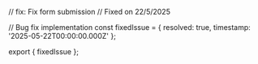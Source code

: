 // fix: Fix form submission
// Fixed on 22/5/2025

// Bug fix implementation
const fixedIssue = {
  resolved: true,
  timestamp: '2025-05-22T00:00:00.000Z'
};

export { fixedIssue };